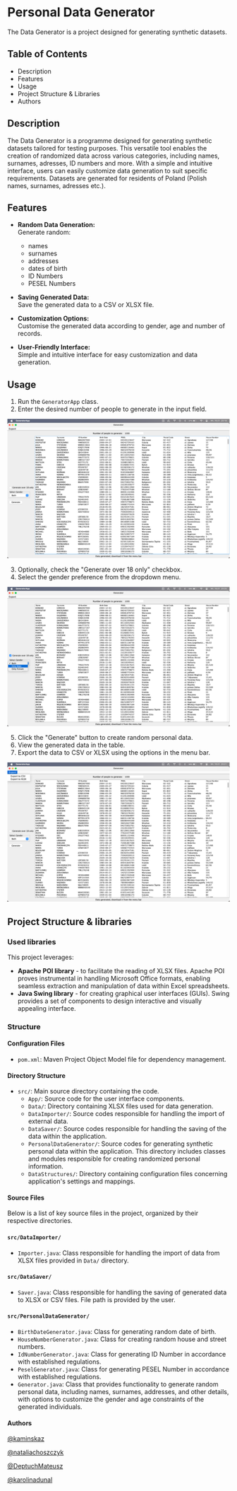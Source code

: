 # Personal Data Generator

The Data Generator is a project designed for generating 
synthetic datasets.

## Table of Contents

- Description
- Features
- Usage
- Project Structure & Libraries
- Authors

## Description

The Data Generator is a programme designed for generating
synthetic datasets tailored for testing purposes.
This versatile tool enables the creation of randomized
data across various categories, including names, surnames, adresses, ID numbers and more.
With a simple and intuitive interface, users can easily customize
data generation to suit specific requirements.
Datasets are generated for residents of Poland (Polish names, surnames, adresses etc.).
## Features

- **Random Data Generation:** <br>
Generate random:
    - names
    - surnames
    - addresses
    - dates of birth
    - ID Numbers
    - PESEL Numbers
    
- **Saving Generated Data:** <br>
  Save the generated data to a CSV or XLSX file.

- **Customization Options:** <br>
  Customise the generated data according to gender, age and number of records.

- **User-Friendly Interface:** <br>
  Simple and intuitive interface for easy customization and data generation.

## Usage

1. Run the `GeneratorApp` class.
2. Enter the desired number of people to generate in the input field.

![Alt Text](images/zdj1.png)

3. Optionally, check the "Generate over 18 only" checkbox.
4. Select the gender preference from the dropdown menu.

![Alt Text](images/zdj2.png)

5. Click the "Generate" button to create random personal data.
6. View the generated data in the table.
7. Export the data to CSV or XLSX using the options in the menu bar.

![Alt Text](images/zdj3.png)

## Project Structure & libraries
### Used libraries
This project leverages:
- __Apache POI library__ - to facilitate the reading of XLSX files. 
Apache POI proves instrumental in handling Microsoft Office formats,
enabling seamless extraction and manipulation of data within Excel spreadsheets.
- __Java Swing library__ - for creating graphical user interfaces (GUIs).
Swing provides a set of components to design interactive and visually appealing interface.

### Structure

#### Configuration Files

- `pom.xml`: Maven Project Object Model file for dependency management.

#### Directory Structure

- `src/`: Main source directory containing the code.
  - `App/`: Source code for the user interface components.
  - `Data/`: Directory containing XLSX files used for data generation.
  - `DataImporter/`: Source codes responsible for handling the import of external data.
  - `DataSaver/`: Source codes responsible for handling the saving of the data within the application.
  - `PersonalDataGenerator/`: Source codes for generating synthetic personal data within the application. 
  This directory includes classes and modules responsible for creating randomized personal information.
  - `DataStructures/`: Directory containing configuration files concerning application's settings and mappings.

#### Source Files

Below is a list of key source files in the project, organized by their respective directories.

#### `src/DataImporter/`
- `Importer.java`: Class responsible for handling the import of data from XLSX files
provided in `Data/` directory.

#### `src/DataSaver/`
- `Saver.java`: Class responsible for handling the saving of generated data to XLSX or CSV files.
File path is provided by the user.

#### `src/PersonalDataGenerator/`

- `BirthDateGenerator.java`: Class for generating random date of birth.
- `HouseNumberGenerator.java`: Class for creating random house and street numbers.
- `IdNumberGenerator.java`: Class for generating ID Number in accordance with established regulations.
- `PeselGenerator.java`: Class for generating PESEL Number in accordance with established regulations.
- `Generator.java`: Class that provides functionality to generate random personal data, 
including names, surnames, addresses, and other details,
with options to customize the gender and age constraints of the generated individuals.

#### Authors
[@kaminskaz](https://github.com/kaminskaz)

[@nataliachoszczyk](https://github.com/nataliachoszczyk)

[@DeptuchMateusz](https://github.com/DeptuchMateusz)

[@karolinadunal](https://github.com/xxkaro)

